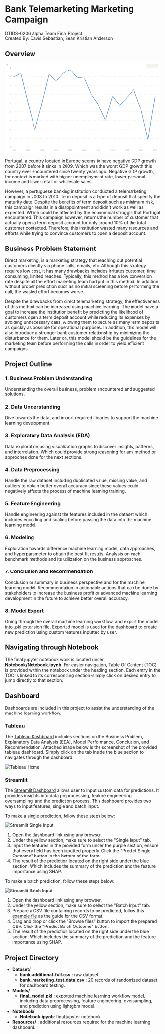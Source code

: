 <h1 style="font-weight:bold"> Bank Telemarketing Marketing Campaign </h1>

DTIDS-0206 Alpha Team Final Project  
Created By: Davis Sebastian, Sean Kristian Anderson

## Overview

![Portugal GPD Growth](https://raw.githubusercontent.com/seanka/Python-BankTelemarketing-MachineLearning/master/Resources/Images/portugal_gdp.png)

Portugal, a country located in Europe seems to have negative GDP growth from 2007 before it sinks in 2009. Which was the worst GDP growth this country ever encountered since twenty years ago. Negative GDP growth, for context is marked with higher unemployment rate, lower personal income and lower retail or wholesale sales.

However, a portuguese banking institution conducted a telemarketing campaign in 2008 to 2010. Term deposit is a type of deposit that specify the maturity date. Despite the benefits of term deposit such as minimum risk, this campaign results in a disappointment and didn't work as well as expected. Which could be affected by the economical struggle that Portugal encountered. This campaign however, returns the number of customer that actually open a term deposit account for only around 10% of the total customer contacted. Therefore, this institution wasted many resources and efforts while trying to convince customers to open a deposit account.

## Business Problem Statement

Direct marketing, is a marketing strategy that reaching out potential customers directly via phone calls, emails, etc. Although this strategy requires low cost, it has many drawbacks includes irritates customer, time consuming, limited reaches. Typically, this method has a low conversion rate despite all the effort marketing team had put in this method. In addition without proper prediction such as no initial screening before performing the call, the wasted effort becomes worse.

Despite the drawbacks from direct telemarketing strategy, the effectiveness of this method can be increased using machine learning. The model have a goal to increase the institution benefit by predicting the likelihood of customers open a term deposit account while reducing its expenses by avoiding unnecessary calls. Allowing them to secure as many term deposits as quickly as possible for operational purposes. In addition, this model will also introduce a stronger bank customer relationship by minimizing the disturbance for them. Later on, this model should be the guidelines for the marketing team before performing the calls in order to yield efficient campaigns.

## Project Outline

### 1. Business Problem Understanding

Understanding the overall business, problem encountered and suggested solutions.

### 2. Data Understanding

Dive towards the data, and import required libraries to support the machine learning development.

### 3. Exploratory Data Analysis (EDA)

Data exploration using visualization graphs to discover insights, patterns, and interrelation. Which could provide strong reasoning for any method or approches done for the next sections.

### 4. Data Preprocessing

Handle the raw dataset including duplicated value, missing value, and outliers to obtain better overall accuracy since these values could negatively affects the process of machine learning training.

### 5. Feature Engineering

Handle engineering against the features included in the dataset which includes encoding and scaling before passing the data into the machine learning model.

### 6. Modeling

Exploration towards difference machine learning model, data approaches, and hyperparameter to obtain the best fit results. Analysis on each benchmark methods and its utilization on the business approaches.

### 7. Conclusion and Recommendation

Conclusion or summary in business perspective and for the machine learning model. Recommendation in actionable actions that can be done by stakeholders to increase the business profit or advanced machine learning development in the future to achieve better overall accuracy.

### 8. Model Export

Going through the overall machine learning workflow, and export the model into .pkl extension file. Exported model is used for the dashboard to create new prediction using custom features inputted by user.

## Navigating through Notebook

The final jupyter notebook work is located under **Notebook/Notebook.ipynb**. For easier navigation, Table Of Content (TOC) is provided within the notebook under the heading section. Each entry in the TOC is linked to its corresponding section-simply click on desired entry to jump directly to that section.

## Dashboard

Dashboards are included in this project to assist the understanding of the machine learning workflow.

### Tableau

The [Tableau Dashboard](https://public.tableau.com/shared/PWTMNY9SW?:display_count=n&:origin=viz_share_link) includes sections on the Business Problem, Explanatory Data Analysis (EDA), Model Performance, Conclusion, and Recommendation. Attached image below is the screenshot of the provided tableau dashboard. Simply click on the tab inside the blue section to navigates through the dashboard.

![Tableau Home](https://raw.githubusercontent.com/seanka/Python-BankTelemarketing-MachineLearning/master/Resources/Images/tableau_home.png)

### Streamlit

The [Streamlit Dashboard](http://194.59.165.17:1010) allows user to input custom data for predictions. It provides insights into data preprocessing, feature engineering, oversampling, and the prediction process. This dashboard provides two ways to input features, single and batch input.

To make a single prediction, follow these steps below:

![Streamlit Single Input](https://raw.githubusercontent.com/seanka/Python-BankTelemarketing-MachineLearning/master/Resources/Images/streamlit_single_input.png)

1. Open the dashboard link using any browser.
2. Under the yellow section, make sure to select the "Single Input" tab.
3. Input the features in the provided form under the purple section, ensure that every field has been inputted properly. Click the "Predict Single Outcome" button in the bottom of the form.
4. The result of the prediction located on the right side under the blue section. Which includes the summary of the prediction and the feature importance using SHAP.

To make a batch prediction, follow these steps below:

![Streamlit Batch Input](https://raw.githubusercontent.com/seanka/Python-BankTelemarketing-MachineLearning/master/Resources/Images/streamlit_batch_input.png)

1. Open the dashboard link using any browser.
2. Under the yellow section, make sure to select the "Batch Input" tab.
3. Prepare a CSV file containing records to be predicted, follow this [example file](./Dataset/bank_marketing_test_data.csv) as the guide for the CSV format.
4. Drag and drop or click the "Browse files" button to import the prepared CSV. Click the "Predict Batch Outcome" button.
5. The result of the prediction located on the right side under the blue section. Which includes the summary of the prediction and the feature importance using SHAP.

## Project Directory

- **Dataset/**
  - **bank-additional-full.csv** : raw dataset.
  - **bank_marketing_test_data.csv** : 20 records of randomized dataset for dashboard testing.
- **Models/**
  - **final_model.pkl** : exported machine learning workflow model, including data preprocessing, feature engineering, oversampling, and prediction using lightgbm model.
- **Notebook/**
  - **Notebook.ipynb**: final jupyter notebook.
- **Resources/** : additional resources required for the machine learning dashboard.
